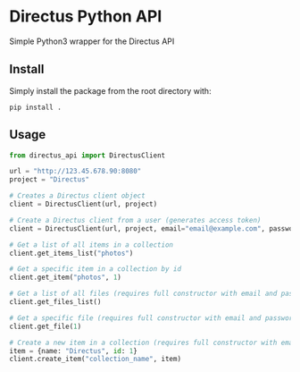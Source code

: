 # Directus Python API

Simple Python3 wrapper for the Directus API

## Install

Simply install the package from the root directory with:

```
pip install .
```

## Usage
```python
from directus_api import DirectusClient

url = "http://123.45.678.90:8080"
project = "Directus"

# Creates a Directus client object
client = DirectusClient(url, project)

# Create a Directus client from a user (generates access token)
client = DirectusClient(url, project, email="email@example.com", password="password")

# Get a list of all items in a collection
client.get_items_list("photos")

# Get a specific item in a collection by id
client.get_item("photos", 1)

# Get a list of all files (requires full constructor with email and password)
client.get_files_list()

# Get a specific file (requires full constructor with email and password)
client.get_file(1)

# Create a new item in a collection (requires full constructor with email and password)
item = {name: "Directus", id: 1}
client.create_item("collection_name", item)
```